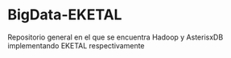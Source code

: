 # BigData-EKETAL
Repositorio general en el que se encuentra Hadoop y AsterisxDB implementando EKETAL respectivamente
